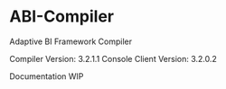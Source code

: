 # ABI-Compiler
Adaptive BI Framework Compiler

Compiler Version: 3.2.1.1
Console Client Version: 3.2.0.2

Documentation WIP

